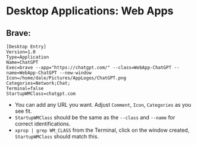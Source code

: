 # Desktop Applications: Web Apps
## Brave:
```
[Desktop Entry]
Version=1.0
Type=Application
Name=ChatGPT
Exec=brave --app="https://chatgpt.com/" --class=WebApp-ChatGPT --name=WebApp-ChatGPT --new-window
Icon=/home/dale/Pictures/AppLogos/ChatGPT.png
Categories=Network;Chat;
Terminal=false
StartupWMClass=chatgpt.com
```
- You can add any URL you want. Adjust `Comment`, `Icon`, `Categories` as you see fit.
- `StartupWMClass` should be the same as the `--class` and `--name` for correct identifications.
- `xprop | grep WM_CLASS` from the Terminal, click on the window created, `StartupWMClass` should match this.